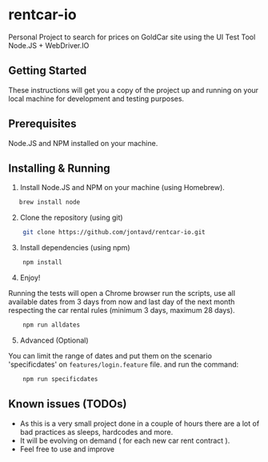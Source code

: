 # rentcar-io

Personal Project to search for prices on GoldCar site using the UI Test Tool Node.JS + WebDriver.IO

## Getting Started

These instructions will get you a copy of the project up and running on your local machine for development and testing purposes.

## Prerequisites

Node.JS and NPM installed on your machine.

## Installing & Running

1. Install Node.JS and NPM on your machine (using Homebrew).
```sh
   brew install node
```

2. Clone the repository (using git)
```sh
    git clone https://github.com/jontavd/rentcar-io.git 
```

3. Install dependencies (using npm)
```sh
    npm install
```

4. Enjoy!

Running the tests will open a Chrome browser run the scripts, use all available dates from 3 days from now and last day of the next month respecting the car rental rules (minimum 3 days, maximum 28 days).

```sh
    npm run alldates
```


5. Advanced (Optional)

You can limit the range of dates and put them on the scenario 'specificdates' on `features/login.feature` file. and run the command:
```sh
    npm run specificdates
```

## Known issues (TODOs)
- As this is a very small project done in a couple of hours there are a lot of bad practices as sleeps, hardcodes and more.
- It will be evolving on demand ( for each new car rent contract ).
- Feel free to use and improve
